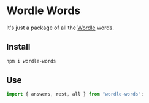 # Wordle Words

It's just a package of all the [Wordle](https://www.powerlanguage.co.uk/wordle/) words.

## Install

```bash
npm i wordle-words
```

## Use

```js
import { answers, rest, all } from "wordle-words";
```

